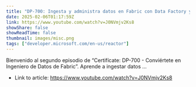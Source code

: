 ```yaml
---
title: "DP-700: Ingesta y administra datos en Fabric con Data Factory y blocs de notas"
date: 2025-02-06T01:17:59Z
link: https://www.youtube.com/watch?v=J0NVmjv2Ks8
showShare: false
showReadTime: false
thumbnail: images/misc.png
tags: ["developer.microsoft.com/en-us/reactor"]
---
```

Bienvenido al segundo episodio de “Certifícate: DP-700 - Conviértete en Ingeniero de Datos de Fabric”. Aprende a ingestar datos ...

- Link to article: https://www.youtube.com/watch?v=J0NVmjv2Ks8